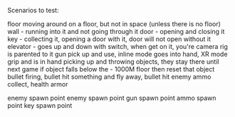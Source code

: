 Scenarios to test:

floor moving around on a floor, but not in space (unless there is no floor)
wall - running into it and not going through it
door - opening and closing it
key - collecting it, opening a door with it, door will not open without it
elevator - goes up and down with switch, when get on it, you're camera rig is parented to it
gun pick up and use, inline mode goes into hand, XR mode grip and is in hand
picking up and throwing objects, they stay there until next game
if object falls below the - 1000M floor then reset that object
bullet firing, bullet hit something and fly away, bullet hit enemy
ammo collect,
health
armor

enemy
spawn point
enemy spawn point
gun spawn point
ammo spawn point
key spawn point
